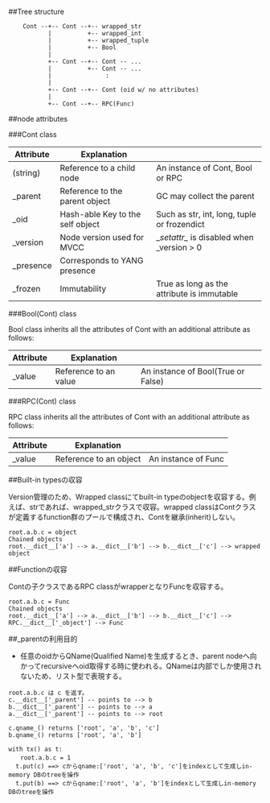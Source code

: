 ##Tree structure
```
    Cont --+-- Cont --+-- wrapped_str
           |          +-- wrapped_int
           |          +-- wrapped_tuple
           |          +-- Bool
           |
           +-- Cont --+-- Cont -- ...
           |          +-- Cont -- ...
           |               :
           |
           +-- Cont --+-- Cont (oid w/ no attributes)
           |
           +-- Cont --+-- RPC(Func)
```

##node attributes

###Cont class

|Attribute |Explanation                       |                                             |
|----------|----------------------------------|---------------------------------------------|
|(string)  |Reference to a child node         |An instance of Cont, Bool or RPC             |
|_parent   |Reference to the parent object    |GC may collect the parent                    |
|_oid      |Hash-able Key to the self object  |Such as str, int, long, tuple or frozendict  |
|_version  |Node version used for MVCC        |\__setattr\__ is disabled when _version > 0  |
|_presence |Corresponds to YANG presence      |                                             |
|_frozen   |Immutability                      |True as long as the attribute is immutable   |

###Bool(Cont) class

Bool class inherits all the attributes of Cont with an additional attribute as follows:

|Attribute |Explanation                       |                                             |
|----------|----------------------------------|---------------------------------------------|
|_value    |Reference to an value             |An instance of Bool(True or False)           |

###RPC(Cont) class

RPC class inherits all the attributes of Cont with an additional attribute as follows:

|Attribute |Explanation                       |                                             |
|----------|----------------------------------|---------------------------------------------|
|_value    |Reference to an object            |An instance of Func                          |

##Built-in typesの収容

Version管理のため、Wrapped classにてbuilt-in typeのobjectを収容する。例えば、strであれば、wrapped_strクラスで収容。wrapped classはContクラスが定義するfunction群のプールで構成され、Contを継承(inherit)しない。
```
root.a.b.c = object
Chained objects
root.__dict__['a'] --> a.__dict__['b'] --> b.__dict__['c'] --> wrapped object
```

##Functionの収容

Contの子クラスであるRPC classがwrapperとなりFuncを収容する。
```
root.a.b.c = Func
Chained objects
root.__dict__['a'] --> a.__dict__['b'] --> b.__dict__['c'] --> RPC.__dict__['_object'] --> Func
```

##_parentの利用目的

* 任意のoidからQName(Qualified Name)を生成するとき、parent nodeへ向かってrecursiveへoid取得する時に使われる。QNameは内部でしか使用されないため、リスト型で表現する。

```
root.a.b.c は c を返す。
c.__dict__['_parent'] -- points to --> b
b.__dict__['_parent'] -- points to --> a
a.__dict__['_parent'] -- points to --> root

c.qname_() returns ['root', 'a', 'b', 'c']
b.qname_() returns ['root', 'a', 'b']

with tx() as t:
　　root.a.b.c = 1
  t.put(c) ==> cからqname:['root', 'a', 'b', 'c']をindexとして生成しin-memory DBのtreeを操作
  t.put(b) ==> cからqname:['root', 'a', 'b']をindexとして生成しin-memory DBのtreeを操作

```
